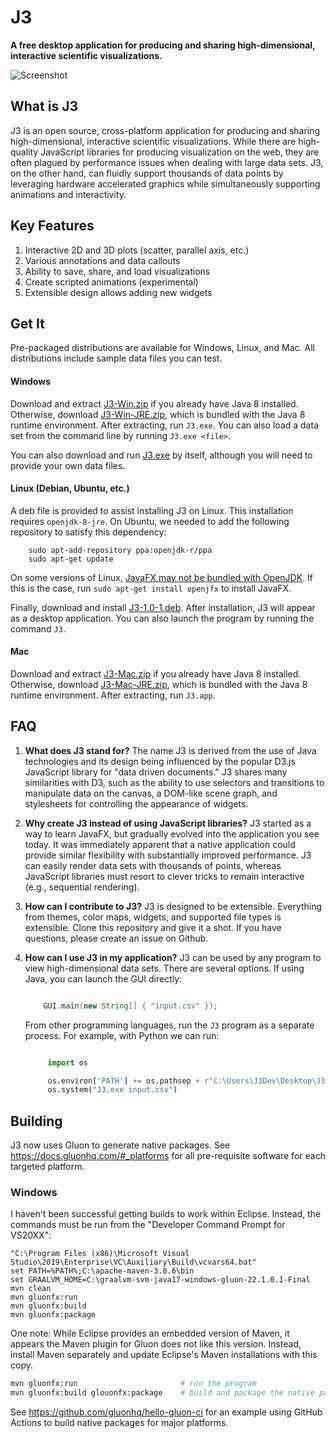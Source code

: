 # J3 #

**A free desktop application for producing and sharing high-dimensional, interactive scientific visualizations.**

![Screenshot](http://i.imgur.com/W2zqCTT.jpg)

## What is J3 ##

J3 is an open source, cross-platform application for producing and sharing high-dimensional, interactive scientific
visualizations.  While there are high-quality JavaScript libraries for producing visualization on the web, they are
often plagued by performance issues when dealing with large data sets.  J3, on the other hand, can fluidly support
thousands of data points by leveraging hardware accelerated graphics while simultaneously supporting animations and
interactivity.

## Key Features ##

1. Interactive 2D and 3D plots (scatter, parallel axis, etc.)
2. Various annotations and data callouts
3. Ability to save, share, and load visualizations
4. Create scripted animations (experimental)
5. Extensible design allows adding new widgets

## Get It ##

Pre-packaged distributions are available for Windows, Linux, and Mac.  All distributions include sample data files you can test.

#### Windows ####

Download and extract [J3-Win.zip](https://github.com/MOEAFramework/J3/releases/download/1.0.1/J3-Win.zip) if you
already have Java 8 installed.  Otherwise, download [J3-Win-JRE.zip](https://github.com/MOEAFramework/J3/releases/download/1.0.1/J3-Win-JRE.zip),
which is bundled with the Java 8 runtime environment.  After extracting, run `J3.exe`.  You can also load a data set
from the command line by running `J3.exe <file>`.

You can also download and run [J3.exe](https://github.com/MOEAFramework/J3/releases/download/1.0.1/J3.exe) by
itself, although you will need to provide your own data files.

#### Linux (Debian, Ubuntu, etc.) ####

A deb file is provided to assist installing J3 on Linux.  This installation requires `openjdk-8-jre`.  On
Ubuntu, we needed to add the following repository to satisfy this dependency:

```
    sudo apt-add-repository ppa:openjdk-r/ppa
    sudo apt-get update
```

On some versions of Linux, [JavaFX may not be bundled with OpenJDK](http://stackoverflow.com/questions/34243982/why-is-javafx-is-not-included-in-openjdk-8-on-ubuntu-wily-15-10).  If this is the case, run `sudo apt-get install openjfx` to install JavaFX.

Finally, download and install [J3-1.0-1.deb](https://github.com/MOEAFramework/J3/releases/download/1.0.0/J3_1.0-1.deb).
After installation, J3 will appear as a desktop application.  You can also launch the program by running the command
`J3`.

#### Mac ####

Download and extract [J3-Mac.zip](https://github.com/MOEAFramework/J3/releases/download/1.0.0/J3-Mac.zip) if you
already have Java 8 installed.  Otherwise, download [J3-Mac-JRE.zip](https://github.com/MOEAFramework/J3/releases/download/1.0.0/J3-Mac-JRE.zip),
which is bundled with the Java 8 runtime environment.  After extracting, run `J3.app`.

## FAQ ##

1. **What does J3 stand for?**  The name J3 is derived from the use of Java technologies and its design being influenced
   by the popular D3.js JavaScript library for "data driven documents."  J3 shares many similarities with D3, such as
   the ability to use selectors and transitions to manipulate data on the canvas, a DOM-like scene graph, and
   stylesheets for controlling the appearance of widgets.
   
2. **Why create J3 instead of using JavaScript libraries?**  J3 started as a way to learn JavaFX, but gradually evolved
   into the application you see today.  It was immediately apparent that a native application could provide similar
   flexibility with substantially improved performance.  J3 can easily render data sets with thousands of points,
   whereas JavaScript libraries must resort to clever tricks to remain interactive (e.g., sequential rendering).
   
3. **How can I contribute to J3?**  J3 is designed to be extensible.  Everything from themes, color maps, widgets, and
   supported file types is extensible.  Clone this repository and give it a shot.  If you have questions, please create
   an issue on Github.
   
4. **How can I use J3 in my application?**  J3 can be used by any program to view high-dimensional data sets.  There are
   several options.  If using Java, you can launch the GUI directly:
   
   ```java
   
       GUI.main(new String[] { "input.csv" });
   ```
   
   From other programming languages, run the `J3` program as a separate process.  For example, with Python we can run:
   
   ```python
   
        import os

        os.environ['PATH'] += os.pathsep + r"C:\Users\J3Dev\Desktop\J3"
        os.system("J3.exe input.csv")
   ```
   

## Building ##

J3 now uses Gluon to generate native packages.  See https://docs.gluonhq.com/#_platforms for all pre-requisite software
for each targeted platform.

### Windows

I haven't been successful getting builds to work within Eclipse.  Instead, the commands must be run from the "Developer Command
Prompt for VS20XX":

```
"C:\Program Files (x86)\Microsoft Visual Studio\2019\Enterprise\VC\Auxiliary\Build\vcvars64.bat"
set PATH=%PATH%;C:\apache-maven-3.8.6\bin
set GRAALVM_HOME=C:\graalvm-svm-java17-windows-gluon-22.1.0.1-Final
mvn clean
mvn gluonfx:run
mvn gluonfx:build
mvn gluonfx:package
```

One note: While Eclipse provides an embedded version of Maven, it appears the Maven plugin for Gluon does not like this version.
Instead, install Maven separately and update Eclipse's Maven installations with this copy.

```bash
mvn gluonfx:run                       # run the program
mvn gluonfx:build glouonfx:package    # build and package the native packages
```

See https://github.com/gluonhq/hello-gluon-ci for an example using GitHub Actions to build native packages for major platforms.
